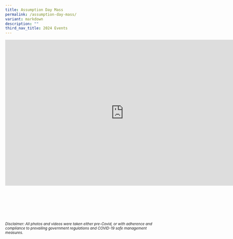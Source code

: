 ```yaml
---
title: Assumption Day Mass
permalink: /assumption-day-mass/
variant: markdown
description: ""
third_nav_title: 2024 Events
---
```

<iframe allowfullscreen="true" height="469" width="760" frameborder="0" src="https://docs.google.com/presentation/d/e/2PACX-1vSQcN-gDTn95jX_F9UDEuMv0MfTs2J_KRxKFSjgr-q33WTpd0Z2WEYL4mZn2r2pzdNI_tMz8iUV09gZ/embed?start=true&amp;loop=true&amp;delayms=3000"></iframe>



<br><br><br><br><br><br>
<sup>_Disclaimer: All photos and videos were taken either pre-Covid, or with adherence and compliance to prevailing government regulations and COVID-19 safe management measures._</sup>